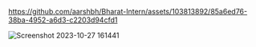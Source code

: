 


https://github.com/aarshbh/Bharat-Intern/assets/103813892/85a6ed76-38ba-4952-a6d3-c2203d94cfd1

![Screenshot 2023-10-27 161441](https://github.com/aarshbh/Bharat-Intern/assets/103813892/4e30ad49-5cdf-4c28-803a-26ec7c7019f7)
